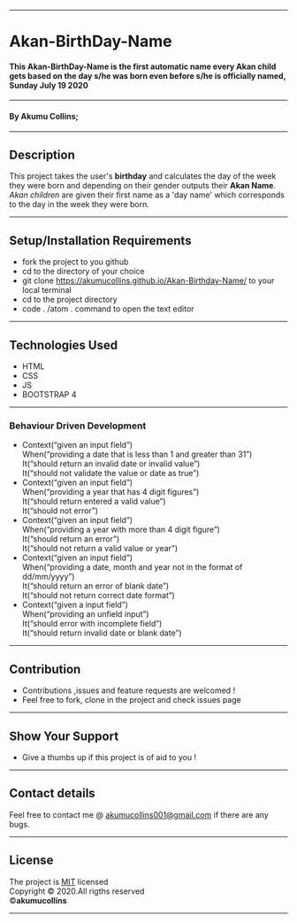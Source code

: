 ***

# Akan-BirthDay-Name

#### This **Akan-BirthDay-Name** is the first automatic name every Akan child gets based on the day s/he was born even before s/he is officially named, Sunday July 19 2020

***

#### By **Akumu Collins**;

---

## Description
This project takes the user's <strong>birthday</strong> and calculates the day of the week they were born and depending on their gender outputs their <strong>Akan Name</strong>. <em> Akan children </em> are given their first name as a 'day name' which corresponds to the day in the week they were born.

***

## Setup/Installation Requirements

* fork the project to you github
* cd to the directory of your choice
* git clone https://akumucollins.github.io/Akan-Birthday-Name/ to your local terminal
*  cd to the project directory
*  code . /atom . command  to open the text editor

---

## Technologies Used
* HTML
* CSS
* JS
* BOOTSTRAP 4


***

### Behaviour Driven Development

* Context(“given an input field”)<br>
            When(“providing a date that is less than 1 and greater than 31”)<br>
                It(“should return an invalid date or invalid value”)<br>
                It(“should not validate the value or date as true”)<br>
* Context(“given an input field”)<br>
        When(“providing a year that has 4 digit figures”)<br>
                It(“should return entered a valid value”)<br>
                It(“should not error”)
* Context(“given an input field”)<br>
            When(“providing a year with more than 4 digit figure”)<br>
                It(“should return an error”)<br>
                It(“should not return a valid value or year”)
* Context(“given an input field”)<br>
            When(“providing a date, month and year not in the format of dd/mm/yyyy”)<br>
                It(“should return an error of blank date”)<br>
                It(“should not return correct date format”)
* Context(“given a input field”)<br>
            When(“providing an unfield input”)<br>
                It(“should error with incomplete field”)<br>
                It(“should return invalid date or blank date”)

---

## Contribution
* Contributions ,issues and feature requests are welcomed !
* Feel free to fork, clone  in the project and check issues page

---

## Show Your Support
* Give  a thumbs up if this project is of aid to you !

***

## Contact details
Feel free to contact me @ akumucollins001@gmail.com  if there are any bugs. 

---

## License
The project is [MIT](LICENSE) licensed <br>
Copyright &copy; 2020.All rigths reserved <br>
&copy;**akumucollins**

***
